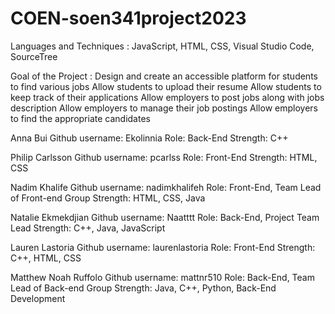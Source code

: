 # COEN-soen341project2023

Languages and Techniques : JavaScript, HTML, CSS, Visual Studio Code, SourceTree 

Goal of the Project : Design and create an accessible platform for students to find various jobs 
                      Allow students to upload their resume 
                      Allow students to keep track of their applications
                      Allow employers to post jobs along with jobs description
                      Allow employers to manage their job postings 
                      Allow employers to find the appropriate candidates
                      

Anna Bui
Github username: Ekolinnia
Role: Back-End 
Strength: C++

Philip Carlsson
Github username: pcarlss
Role: Front-End
Strength: HTML, CSS

Nadim Khalife
Github username: nadimkhalifeh
Role: Front-End, Team Lead of Front-end Group
Strength: HTML, CSS, Java

Natalie Ekmekdjian
Github username: Naatttt
Role: Back-End, Project Team Lead
Strength: C++, Java, JavaScript

Lauren Lastoria
Github username: laurenlastoria
Role: Front-End
Strength: C++, HTML, CSS

Matthew Noah Ruffolo
Github username: mattnr510
Role: Back-End, Team Lead of Back-end Group
Strength: Java, C++, Python, Back-End Development
